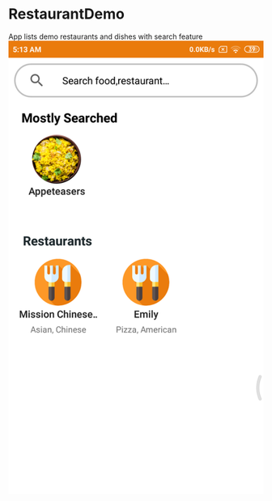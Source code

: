 # RestaurantDemo
App lists demo restaurants and dishes with search feature
![Screenshot](restaurant_demo.png)
